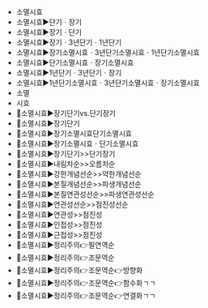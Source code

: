 - 소멸시효
- 소멸시효▶️단기ㆍ장기
- 소멸시효▶️장기ㆍ단기
- 소멸시효▶️장기ㆍ3년단기ㆍ1년단기
- 소멸시효▶️장기소멸시효ㆍ3년단기소멸시효ㆍ1년단기소멸시효
- 소멸시효▶️단기소멸시효ㆍ장기소멸시효
- 소멸시효▶️1년단기ㆍ3년단기ㆍ장기
- 소멸시효▶️1년단기소멸시효ㆍ3년단기소멸시효ㆍ장기소멸시효
- 소멸
- 시효
- 📌소멸시효▶️장기단기vs.단기장기
- 📌소멸시효▶️장기단기
- 📌소멸시효▶️장기소멸시효단기소멸시효
- 📌소멸시효▶️장기소멸시효ㆍ단기소멸시효
- 📌소멸시효▶️장기단기>>단기장기
- 📌소멸시효▶️내림차순>>오름차순
- 📌소멸시효▶️강한개념선순>>약한개념선순
- 📌소멸시효▶️본질개념선순>>파생개념선순
- 📌소멸시효▶️본질연관성선순>>파생연관성선순
- 📌소멸시효▶️연관성선순>>점진성선순
- 📌소멸시효▶️연관성>>점진성
- 📌소멸시효▶️인접성>>점진성
- 📌소멸시효▶️근접성>>점진성
- 📌소멸시효▶️정리주의👉필연역순
- 📌소멸시효▶️정리주의👉조문역순
- 📌소멸시효▶️정리주의👉조문역순👉방향화
- 📌소멸시효▶️정리주의👉조문역순👉함수화ㄱㄱ
- 📌소멸시효▶️정리주의👉조문역순👉연결화ㄱㄱ